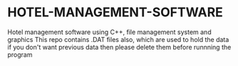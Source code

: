 # HOTEL-MANAGEMENT-SOFTWARE
Hotel management software using C++, file management system and graphics
This repo contains .DAT files also, which are used to hold the data if you don't want previous data then please delete them before runnning the program
